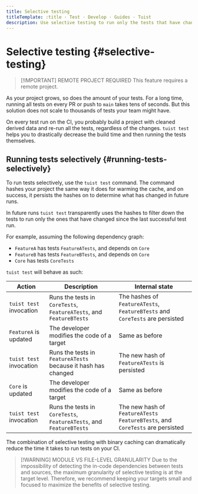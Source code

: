 ```yaml
---
title: Selective testing
titleTemplate: :title · Test · Develop · Guides · Tuist
description: Use selective testing to run only the tests that have changed since the last successful test run.
---
```


# Selective testing {#selective-testing}

> [!IMPORTANT] REMOTE PROJECT REQUIRED
> This feature requires a <LocalizedLink href="/server/introduction/accounts-and-projects">remote project</LocalizedLink>.


As your project grows, so does the amount of your tests. For a long time, running all tests on every PR or push to `main` takes tens of seconds. But this solution does not scale to thousands of tests your team might have.

On every test run on the CI, you probably build a project with cleaned derived data and re-run all the tests, regardless of the changes. `tuist test` helps you to drastically decrease the build time and then running the tests themselves.

## Running tests selectively {#running-tests-selectively}

To run tests selectively, use the `tuist test` command. The command hashes your project the same way it does for <LocalizedLink href="/guides/develop/build/cache#cache-warming">warming the cache</LocalizedLink>, and on success, it persists the hashes on to determine what has changed in future runs.

In future runs `tuist test` transparently uses the hashes to filter down the tests to run only the ones that have changed since the last successful test run.

For example, assuming the following dependency graph:

- `FeatureA` has tests `FeatureATests`, and depends on `Core`
- `FeatureB` has tests `FeatureBTests`, and depends on `Core`
- `Core` has tests `CoreTests`

`tuist test` will behave as such:

| Action | Description | Internal state |
| ---- | --- | ---- |
| `tuist test` invocation | Runs the tests in `CoreTests`, `FeatureATests`, and `FeatureBTests` | The hashes of `FeatureATests`, `FeatureBTests` and `CoreTests` are persisted |
| `FeatureA` is updated | The developer modifies the code of a target | Same as before |
| `tuist test` invocation | Runs the tests in `FeatureATests` because it hash has changed | The new hash of `FeatureATests` is persisted |
| `Core` is updated | The developer modifies the code of a target | Same as before |
| `tuist test` invocation | Runs the tests in `CoreTests`, `FeatureATests`, and `FeatureBTests` | The new hash of `FeatureATests` `FeatureBTests`, and `CoreTests` are persisted |

The combination of selective testing with binary caching can dramatically reduce the time it takes to run tests on your CI.

> [!WARNING] MODULE VS FILE-LEVEL GRANULARITY
> Due to the impossibility of detecting the in-code dependencies between tests and sources, the maximum granularity of selective testing is at the target level. Therefore, we recommend keeping your targets small and focused to maximize the benefits of selective testing.
